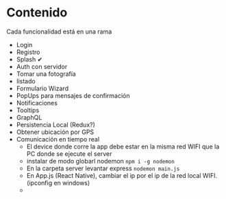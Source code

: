 # Contenido
Cada funcionalidad está en una rama

- Login
- Registro
- Splash ✔
- Auth con servidor
- Tomar una fotografía
- listado
- Formulario Wizard
- PopUps para mensajes de confirmación
- Notificaciones
- Tooltips
- GraphQL
- Persistencia Local (Redux?)
- Obtener ubicación por GPS
- Comunicación en tiempo real
    - El device donde corre la app debe estar en la misma red WIFI que la PC donde se ejecute el server
    - instalar de modo globarl nodemon `npm i -g nodemon`
    - En la carpeta server levantar express `nodemon main.js`
    - En App.js (React Native), cambiar el ip por el ip de la red local WIFI. (ipconfig en windows)
    - 
